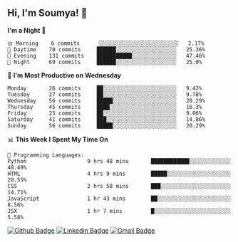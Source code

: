## Hi, I'm Soumya! 👋

<!--START_SECTION:waka-->
**I'm a Night 🦉** 

```text
🌞 Morning    6 commits      ░░░░░░░░░░░░░░░░░░░░░░░░░   2.17% 
🌆 Daytime    70 commits     ██████░░░░░░░░░░░░░░░░░░░   25.36% 
🌃 Evening    131 commits    ███████████░░░░░░░░░░░░░░   47.46% 
🌙 Night      69 commits     ██████░░░░░░░░░░░░░░░░░░░   25.0%

```
📅 **I'm Most Productive on Wednesday** 

```text
Monday       26 commits     ██░░░░░░░░░░░░░░░░░░░░░░░   9.42% 
Tuesday      27 commits     ██░░░░░░░░░░░░░░░░░░░░░░░   9.78% 
Wednesday    56 commits     █████░░░░░░░░░░░░░░░░░░░░   20.29% 
Thursday     45 commits     ████░░░░░░░░░░░░░░░░░░░░░   16.3% 
Friday       25 commits     ██░░░░░░░░░░░░░░░░░░░░░░░   9.06% 
Saturday     41 commits     ███░░░░░░░░░░░░░░░░░░░░░░   14.86% 
Sunday       56 commits     █████░░░░░░░░░░░░░░░░░░░░   20.29%

```


📊 **This Week I Spent My Time On** 

```text
💬 Programming Languages: 
Python                   9 hrs 48 mins       ████████████░░░░░░░░░░░░░   48.49% 
HTML                     4 hrs 9 mins        █████░░░░░░░░░░░░░░░░░░░░   20.55% 
CSS                      2 hrs 58 mins       ███░░░░░░░░░░░░░░░░░░░░░░   14.71% 
JavaScript               1 hr 43 mins        ██░░░░░░░░░░░░░░░░░░░░░░░   8.56% 
JSX                      1 hr 7 mins         █░░░░░░░░░░░░░░░░░░░░░░░░   5.58%

```


<!--END_SECTION:waka-->

[![Github Badge](https://img.shields.io/badge/-rubyruins-grey?style=for-the-badge&logo=github&logoColor=white&link=https://github.com/rubyruins/)](https://www.github.com/rubyruins/) 
[![Linkedin Badge](https://img.shields.io/badge/-Soumya%20Parekh-0072b1?style=for-the-badge&logo=Linkedin&logoColor=white&link=https://www.linkedin.com/in/Soumya-Parekh/)](https://www.linkedin.com/in/Soumya-Parekh/) 
[![Gmail Badge](https://img.shields.io/badge/-soumya.parekh@somaiya.edu-c14438?style=for-the-badge&logo=Gmail&logoColor=white&link=mailto:soumya.parekh@somaiya.edu)](mailto:soumya.parekh@somaiya.edu) 
